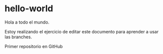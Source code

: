 # hello-world

Hola a todo el mundo.

Estoy realizando el ejercicio de editar este documento para aprender a usar las branches.

Primer repositorio en GitHub
